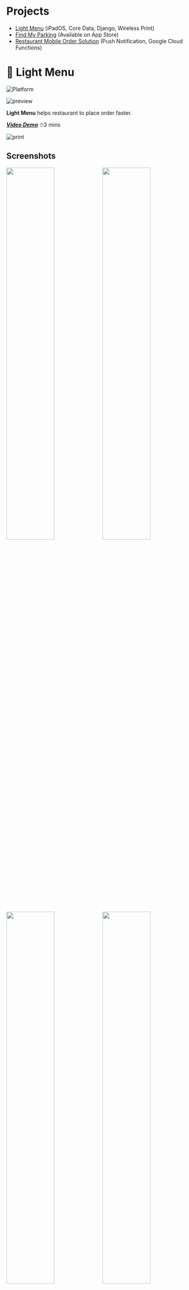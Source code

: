 # Projects

-   [Light Menu](#pushpin-light-menu) (iPadOS, Core Data, Django, Wireless Print)
-   [Find My Parking](#pushpin-find-my-parking) (Available on App Store)
-   [Restaurant Mobile Order Solution](#pushpin-restaurant-mobile-order-solution) (Push Notification, Google Cloud Functions)

# :pushpin: Light Menu

![Platform](https://img.shields.io/badge/Platform-iOS-green.svg)

![preview](/asset/light-menu/light_menu_preview.jpg)

**Light Menu** helps restaurant to place order faster.

_[**Video Demo**](https://vimeo.com/336508045)_ ⏱3 mins

![print](asset/light-menu/print.gif)

## Screenshots

<img src="asset/light-menu/home.png" width="50%"><img src="asset/light-menu/search_customer.png" width="50%"><img src="asset/light-menu/transactions.png" width="50%"><img src="asset/light-menu/menu.png" width="50%"><img src="asset/light-menu/django_main_list.png" width="50%"><img src="asset/light-menu/django_sushi_list.png" width="50%"><img src="asset/light-menu/django_edit_sushi.png" width="50%"><img src="asset/light-menu/firebase_database.png" width="50%">

## Features

_Full-stack project, including `iPad` for mobile, `Django` for web and api, `Firebase` for backend and `PostgreSQL` for database._

**iPad**

1. Written in `Swift` with `Auto Layout` UI programmatically
2. Print receipt wirelessly via thermal printer, connected with `Socket`
3. Store transactions with `Core Data`
4. Customized `UICollectionView` and `UITableView`
5. Show customer location and calculated driving distance with `MapKit` and `Core Location`
6. `JSON` parsing
7. `UIView` animation for sliding menu
8. Search and create new customer through `Firebase` real-time databse

**Django**

1. Deployed on [Heroku](https://tranquil-reaches-33843.herokuapp.com), intergrated with 2 api endpoint [category](https://tranquil-reaches-33843.herokuapp.com/api/category/) and [menu data](https://tranquil-reaches-33843.herokuapp.com/api/items/)
2. Connected with `ElephantSQL`, a cloud `PostgreSQL` database
3. Implemented `Django Admin`, which allows restaurant to login and CRUD sushi menu data

[BACK TO TOP](#project-demo)

# :pushpin: Find My Parking

![Swift](https://img.shields.io/badge/Swift-5.0-orange.svg)
![Platform](https://img.shields.io/badge/Platform-iOS-orange.svg)

**Find My Parking** helps user to find parking pole and parking meter location in Montréal, Canada.

Available on `App Store`

<a target='_blank' href='https://itunes.apple.com/us/app/find-my-parking/id1459821681?ls=1&mt=8'>
<img src='asset/find-my-parking/app-store-download.png' />
</a>

⬇️ Scan via iPhone's camera to open in App Store to download

<img src='asset/find-my-parking/qrcode.png'  width="160" height="200"/>

## Demo

### Version 2.4

-   Add callout view to show paid period

![callout](asset/find-my-parking/callout.gif)

### Version 2.1

-   Adapted `iOS 13` Dark Mode

![dark_mode](asset/find-my-parking/darkmode.gif)

### Version 2.0

-   Integrated Core Data
-   Add Parking Meter search

![search](asset/find-my-parking/center.gif)
![swipe](asset/find-my-parking/searchsort.gif)
![parkingmeters](asset/find-my-parking/parking.gif)

### Version 1.0

![menu](asset/find-my-parking/menu.gif)
![home_screen](asset/find-my-parking/french.gif)
![french_support](asset/find-my-parking/info.gif)
![search_history](asset/find-my-parking/search.gif)
![search_history](asset/find-my-parking/cluster.gif)

## App Store Preview

![design](asset/find-my-parking/design.png)

## Features

1. Created `Auto Layout` UI and animation programmatically (no storyboard)
2. Adapted to `iOS 13` Dark Mode
3. Request for user location with `CoreLocation` and shows it on `MapView` with `MapKit`
4. Search parking pole and nearby parking meters from open-source data provided by [Stationnement de Montréal](https://www.statdemtl.qc.ca/fr/informations/donnees-ouvertes/description-des-donnees-disponibles.html), and show result on MapView with `MapKit Annotations`, including `clustering`
5. Store persistant data with `Core Data`
6. Intergrated a confetti animation with `CAEmitterLayer`
7. Customized `UICollectionView` with `UIViewPropertyAnimator` and customized `Flow Layout` to achieve a blur effect animation
8. `UITableView` and `UICollectionView` with customized cell
9. Implemented `Delegation Pattern`
10. Multiple language support: English, French and Chinese
11. Display user current facing direction

[BACK TO TOP](#project-demo)

# :pushpin: Restaurant Mobile Order Solution

**Restaurant Mobile Order Solution** is a simplified UberEats-like app, including a client-side app and a restaurant-side app. Both sides will receive Notification when order status changes.

## Features

1. Written in `Swift` with `Auto Layout` UI programmatically
2. Integrated `Push Notification` feature via [Firebase Cloud Messaging](https://firebase.google.com/docs/cloud-messaging)
3. Deployed two [Cloud Function](https://firebase.google.com/docs/functions) to monitor data (order status) change, written in `Node.js`
4. Customized nested `UICollectionView`

## Demo

▶️ [**Video Demo**](https://vimeo.com/384440813) ⏱1 min

![demo](asset/restaurant-solution/push_notification.gif)
![demo](asset/restaurant-solution/demo.gif)

### Screenshots

##### iPhone ⬇️

<img src='asset/restaurant-solution/home.png' width="20%"><img src='asset/restaurant-solution/login.png' width="20%"><img src='asset/restaurant-solution/signup.png' width="20%"><img src='asset/restaurant-solution/menu.png' width="20%"><img src='asset/restaurant-solution/orders.png' width="20%"><img src='asset/restaurant-solution/order_detail.png' width="20%"><img src='asset/restaurant-solution/account.png' width="20%"><img src='asset/restaurant-solution/bag.png' width="20%">

##### iPad (Split View) ⬇️

<img src='asset/restaurant-solution/ipad.png' width="90%">

[BACK TO TOP](#project-demo)

